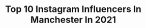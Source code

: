 ---
title: Top 10 Instagram Influencers In Manchester In 2021
description: >-
  Find top Instagram influencers in Manchester in 2021. Most popular hashtags: #fashion #ootd #manchester.
platform: Instagram
hits: 898
text_top: Identify the best Instagram profiles on inBeat.
text_bottom: Our database has 898 Instagram influencers like this in Manchester, United Kingdom for you to pitch.
profiles:
  - username: "_dancarroll"
    fullname: >-
      Dan Carroll
    bio: >-
      Manchester
    location: "United Kingdom"
    followers: 11390
    engagement: 1089
    commentsToLikes: 0.040203
    id: ck8t8rgoplic30j78bbvf0tl1
    verified: false
    hashtags: "#meinjd, #jdxnpcii, #ad, #jdnb878"
  - username: "stormthompsonnn"
    fullname: >-
      Stormi
    bio: >-
      Manchester
    location: "United Kingdom"
    followers: 25250
    engagement: 449
    commentsToLikes: 0.043973
    id: ck5zzlhyrbyj90i14xnc4g651
    verified: false
    hashtags: "#blackouttuesday"
  - username: "chrisriversart"
    fullname: >-
      Chris Rivers
    bio: >-
      Manchester
    location: "United Kingdom"
    followers: 90284
    engagement: 480
    commentsToLikes: 0.019204
    id: ck0w0e8z7dr5h0i19xfnbnh7o
    verified: false
    hashtags: "#largescaleart, #artoftheday, #abstractart, #abstractpainting"
  - username: "moncaton"
    fullname: >-
      monique🦋
    bio: >-
      ♡ London/Manchester ♡ @elsieandfred RiotGuuurl🌈✨ ✨↓ SOCIALS + CODES ↓✨
    location: "United Kingdom"
    followers: 3890
    engagement: 1879
    commentsToLikes: 0.241847
    id: ckap0lapdqt1v0i787x04c75x
    verified: false
    hashtags: "#fashion, #handmade, #womensfashion, #altfashion"
  - username: "alex_humphreys_"
    fullname: >-
      Al 🖤
    bio: >-
      Fashion Business and Management student MMU 📚 📍Manchester Owner of @aestheticswithalexandra_ _ 💋👄💉
    location: "United Kingdom"
    followers: 8670
    engagement: 1014
    commentsToLikes: 0.103659
    id: ckap6e4brfih50i781h4mdoud
    verified: false
    hashtags: "#blackouttuesday"
  - username: "aga_on_the_run"
    fullname: >-
      AGA || Travel Blogger
    bio: >-
      Travel fanatic chasing the Sun around the globe🔅 🌍 eco-friendly 🌱 plant based 📩 aga.on.the.run@gmail.com 📍Manchester, UK 🔜 London My travel blog👇
    location: "United Kingdom"
    followers: 4179
    engagement: 1691
    commentsToLikes: 0.349274
    id: ck5zu12p01hex0i147oeih8my
    verified: false
    hashtags: "#polishgirltravelling, #travelrome, #packandgo, #romeitaly"
  - username: "yaboy_keenan"
    fullname: >-
      🅚🅔🅔🅝🅐🅝 ✊🏼✊🏽✊🏾✊🏿
    bio: >-
      Oblivious but reassured 🙏🏽 Manchester📍 @babyf4cekilla 👀 @bameagency 👨🏾‍💻
    location: "United Kingdom"
    followers: 3639
    engagement: 1751
    commentsToLikes: 0.134923
    id: ck5hjv38fhank0i11dhvvn0nm
    verified: false
    hashtags: "#blacklivesmatter, #blackouttuesday"
  - username: "hafsax.o"
    fullname: >-
      •Hafsa✨•
    bio: >-
      📍Manchester 🐝 🔆Young entrepreneur / influencer Other account @satisfying._slimey (305K+) @tiktok - (180K+) YouTube ⤵️
    location: "United Kingdom"
    followers: 7394
    engagement: 2054
    commentsToLikes: 0.262759
    id: ckap8p0qbpblj0i78ii3puxdg
    verified: false
    hashtags: "#ootdinspo, #outfitstyle, #fashiongram, #manchester"
  - username: "lima.kx"
    fullname: >-
      L I M A ♡
    bio: >-
      🕊| 20 ☁️| manchester 🤍| brand ambassador @maisolifoundation 📨| dm/email for promos & collabs ◽️| dc - ‘lima10’ @fwbeauty
    location: "United Kingdom"
    followers: 28976
    engagement: 810
    commentsToLikes: 0.088555
    id: ck6tijxeo0uvd0j715dmrxkfj
    verified: false
    hashtags: "#hairoftheday, #outfitideas, #styleinspo, #fotd"
  - username: "edaowofashion"
    fullname: >-
      Damilola
    bio: >-
      💻Style blogger|📍Manchester/London UK | Blog: Collaborations: edaowo-fashion@hotmail.com
    location: "United Kingdom"
    followers: 57087
    engagement: 386
    commentsToLikes: 0.057797
    id: ck15tgx3bi0qz0i19fs1vrk51
    verified: false
    hashtags: "#karenmillen, #liketkit, #endsars, #o2priority"
---